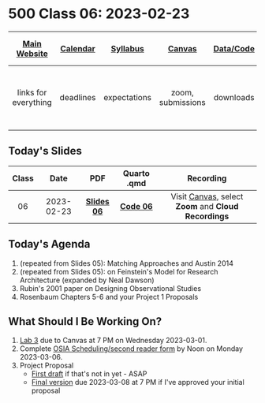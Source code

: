 # 500 Class 06: 2023-02-23

[Main Website](https://thomaselove.github.io/500-2023/) | [Calendar](https://thomaselove.github.io/500-2023/calendar.html) | [Syllabus](https://thomaselove.github.io/500-syllabus-2023) | [Canvas](https://canvas.case.edu) | [Data/Code](https://github.com/THOMASELOVE/500-data) |  [Sources](https://github.com/THOMASELOVE/500-classes-2023/tree/main/sources) | For help, email
:-----------: | :--------------: | :----------: | :---------: | :-------------: | :------: | :-----------: 
links for everything | deadlines | expectations | zoom, submissions | downloads | to read | `Thomas` dot `Love` at `case` dot `edu`

## Today's Slides

Class | Date | PDF | Quarto .qmd | Recording
:---: | :--------: | :------: | :------: | :-------------:
06 | 2023-02-23 | **[Slides 06](https://github.com/THOMASELOVE/500-slides-2023/blob/main/500_slides06.pdf)** | **[Code 06](https://github.com/THOMASELOVE/500-slides-2023/blob/main/500_slides06.qmd)** | Visit [Canvas](https://canvas.case.edu/), select **Zoom** and **Cloud Recordings**

## Today's Agenda

1. (repeated from Slides 05): Matching Approaches and Austin 2014
2. (repeated from Slides 05): on Feinstein's Model for Research Architecture (expanded by Neal Dawson)
3. Rubin's 2001 paper on Designing Observational Studies
4. Rosenbaum Chapters 5-6 and your Project 1 Proposals

## What Should I Be Working On?

1. [Lab 3](https://thomaselove.github.io/500-2023/lab3.html) due to Canvas at 7 PM on Wednesday 2023-03-01.
2. Complete [OSIA Scheduling/second reader form](https://bit.ly/500-2023-osia-schedule) by Noon on Monday 2023-03-06.
3. Project Proposal
    - [First draft](https://thomaselove.github.io/500-2023/proj500.html) if that's not in yet - ASAP
    - [Final version](https://thomaselove.github.io/500-2023/proj500.html) due 2023-03-08 at 7 PM if I've approved your initial proposal

